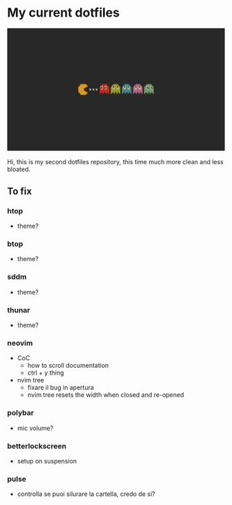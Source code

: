 # My current dotfiles

![wallpaper](OpMPCR0.png)

Hi, this is my second dotfiles repository, this time much more clean and less bloated.

## To fix

### htop

- theme?

### btop

- theme?

### sddm

- theme?

### thunar

- theme?

### neovim

- CoC
    - how to scroll documentation
    - ctrl + y thing
- nvim tree
  - fixare il bug in apertura
  - nvim tree resets the width when closed and re-opened

### polybar

- mic volume?

### betterlockscreen

- setup on suspension

### pulse

- controlla se puoi silurare la cartella, credo de si?

